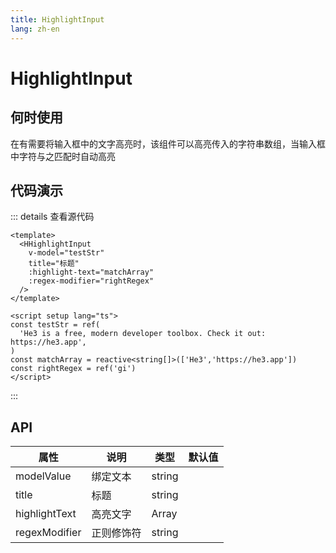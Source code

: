 ```yaml
---
title: HighlightInput
lang: zh-en
---
```

# HighlightInput

## 何时使用

在有需要将输入框中的文字高亮时，该组件可以高亮传入的字符串数组，当输入框中字符与之匹配时自动高亮

## 代码演示

<script setup>
const page = 'He3 is a free, modern developer toolbox. Check it out: https://he3.app'
</script>

<HHighlightInput
  v-model="page"
  title="标题"
  :highlight-text="['He3','https://he3.app']"
  regex-modifier="g"
/>

::: details 查看源代码

```vue
<template>
  <HHighlightInput
    v-model="testStr"
    title="标题"
    :highlight-text="matchArray"
    :regex-modifier="rightRegex"
  />
</template>

<script setup lang="ts">
const testStr = ref(
  'He3 is a free, modern developer toolbox. Check it out: https://he3.app',
)
const matchArray = reactive<string[]>(['He3','https://he3.app'])
const rightRegex = ref('gi')
</script>

```

:::

## API

| 属性          | 说明       | 类型   | 默认值 |
| ------------- | ---------- | ------ | ------ |
| modelValue    | 绑定文本   | string |        |
| title         | 标题       | string |        |
| highlightText | 高亮文字   | Array  |        |
| regexModifier | 正则修饰符 | string |        |
